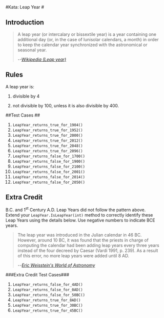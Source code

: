 #Kata: Leap Year #

## Introduction ##

> A leap year (or intercalary or bissextile year) is a year containing one additional day (or, in the case of lunisolar calendars, a month) in order to keep the calendar year synchronized with the astronomical or seasonal year.
> 
> -<cite>-[Wikipedia (Leap year)](http://en.wikipedia.org/wiki/Leap_year)</cite>


## Rules ##
A leap year is:

1. divisible by 4

2. not divisible by 100, unless it is also divisible by 400.

##Test Cases ##

1. `LeapYear_returns_true_for_1904()`
1. `LeapYear_returns_true_for_1952()`
1. `LeapYear_returns_true_for_2000()`
1. `LeapYear_returns_true_for_2012()`
1. `LeapYear_returns_true_for_2048()`
1. `LeapYear_returns_true_for_2096()`
1. `LeapYear_returns_false_for_1700()`
1. `LeapYear_returns_false_for_1900()`
1. `LeapYear_returns_false_for_2100()`
1. `LeapYear_returns_false_for_2001()`
1. `LeapYear_returns_false_for_2014()`
1. `LeapYear_returns_false_for_2050()` 

## Extra Credit ##

B.C. and 1<sup>st</sup> Century A.D. Leap Years did not follow the pattern above. Extend your `LeapYear.IsLeapYear(int)` method to correctly identify these Leap Years using the details below. Use negative numbers to indicate BCE years.

> The leap year was introduced in the Julian calendar in 46 BC. However, around 10 BC, it was found that the priests in charge of computing the calendar had been adding leap years every three years instead of the four decreed by Caesar (Vardi 1991, p. 239). As a result of this error, no more leap years were added until 8 AD. 
> 
> --<cite>[Eric Weisstein's World of Astronomy](http://scienceworld.wolfram.com/astronomy/LeapYear.html)</cite>

###Extra Credit Test Cases###
1. `LeapYear_returns_false_for_4AD()`
1. `LeapYear_returns_false_for_0AD()`
1. `LeapYear_returns_false_for_50BC()`
1. `LeapYear_returns_true_for_8AD()`
1. `LeapYear_returns_true_for_30BC()`
1. `LeapYear_returns_true_for_45BC()`
